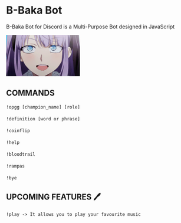 # B-Baka Bot
B-Baka Bot for Discord is a Multi-Purpose Bot designed in JavaScript

<img src=https://raw.githubusercontent.com/AntonioMrtz/B-Baka_Bot/main/img/hotaru_gif.gif width=200px>

</br>

## COMMANDS
```
!opgg [champion_name] [role]

!definition [word or phrase]

!coinflip

!help

!bloodtrail

!rampas

!bye
```

## UPCOMING FEATURES 🖊

```!play -> It allows you to play your favourite music```
